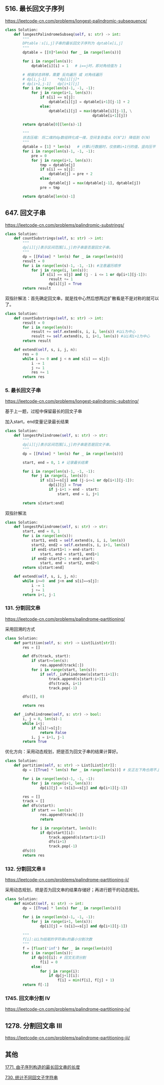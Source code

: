 

## 516. 最长回文子序列
https://leetcode-cn.com/problems/longest-palindromic-subsequence/

```python
class Solution:
    def longestPalindromeSubseq(self, s: str) -> int:
        """
        DPtable：s[i,j]子串的最长回文子序列为 dptable[i,j]
        """ 
        dptable = [[0]*len(s) for _ in range(len(s))]

        for i in range(len(s)):
            dptable[i][i] = 1   # i==j时，即对角线值为 1

        # 根据状态转移，需要 反向遍历 或 对角线遍历
        # dp[i,j-1]     *dp[i][j]*
        # dp[i+1,j-1]   dp[i+1][j]
        for i in range(len(s)-1, -1, -1):
            for j in range(i+1, len(s)):
                if s[i] == s[j]:
                    dptable[i][j] = dptable[i+1][j-1] + 2
                else:
                    dptable[i][j] = max(dptable[i][j-1], \
                                        dptable[i+1][j])

        return dptable[0][len(s)-1]

        """
        状态压缩: 将二维的dp数组转化成一维，空间复杂度从 O(N^2) 降低到 O(N)
        """
        dptable = [1] * len(s)   # 计算i行数据时，仅依赖i+1行的值，竖向压平
        for i in range(len(s)-1, -1, -1):
            pre = 0
            for j in range(i+1, len(s)):
                tmp = dptable[j]
                if s[i] == s[j]:
                    dptable[j] = pre + 2
                else:
                    dptable[j] = max(dptable[j-1], dptable[j])
                pre = tmp

        return dptable[len(s)-1]

```

## 647. 回文子串
https://leetcode-cn.com/problems/palindromic-substrings/

```python
class Solution:
    def countSubstrings(self, s: str) -> int:
        """
        dp[i][j]表示区间范围[i,j]的子串是否是回文子串。
        """
        dp = [[False] * len(s) for _ in range(len(s))]
        result = 0
        for i in range(len(s)-1, -1, -1): #注意遍历顺序
            for j in range(i, len(s)):
                if s[i] == s[j] and (j - i <= 1 or dp[i+1][j-1]): 
                    result += 1
                    dp[i][j] = True
        return result
```
双指针解法：首先确定回文串，就是找中心然后想两边扩散看是不是对称的就可以了。
```python
class Solution:
    def countSubstrings(self, s: str) -> int:
        result = 0
        for i in range(len(s)):
            result += self.extend(s, i, i, len(s)) #以i为中心
            result += self.extend(s, i, i+1, len(s)) #以i和i+1为中心
        return result

    def extend(self, s, i, j, n):
        res = 0
        while i >= 0 and j < n and s[i] == s[j]:
            i -= 1
            j += 1
            res += 1
        return res
```

### 5. 最长回文子串
https://leetcode-cn.com/problems/longest-palindromic-substring/

基于上一题，过程中保留最长的回文子串

加入start，end变量记录最长结果
```python
class Solution:
    def longestPalindrome(self, s: str) -> str:
        """
        dp[i][j]表示区间范围[i,j]的子串是否是回文子串。
        """
        dp = [[False] * len(s) for _ in range(len(s))]

        start, end = 0, 1 # 记录最长结果

        for i in range(len(s)-1, -1, -1):
            for j in range(i, len(s)):
                if s[i]==s[j] and (j-i<=1 or dp[i+1][j-1]):
                    dp[i][j] = True
                    if j-i+1 > end - start:
                        start, end = i, j+1
        
        return s[start:end]
```

双指针解法

```python
class Solution:
    def longestPalindrome(self, s: str) -> str:
        start, end = 0, 1
        for i in range(len(s)):
            start1, end1 = self.extend(s, i, i, len(s))
            start2, end2 = self.extend(s, i, i+1, len(s))
            if end1-start1+1 > end-start:
                start, end = start1, end1+1
            if end2-start2+1 > end-start:
                start, end = start2, end2+1
        return s[start:end]

    def extend(self, s, i, j, n):
        while i>=0  and j<n and s[i]==s[j]:
            i -= 1
            j += 1
        return i+1, j-1
```

### 131. 分割回文串
https://leetcode-cn.com/problems/palindrome-partitioning/

采用回溯的方式
```python
class Solution:
    def partition(self, s: str) -> List[List[str]]:
        res = []

        def dfs(track, start):
            if start>=len(s):
                res.append(track[:])
            for i in range(start, len(s)):
                if self._isPalindrome(s[start:i+1]):
                    track.append(s[start:i+1])
                    dfs(track, i+1)
                    track.pop(-1)

        dfs([], 0)

        return res

    def _isPalindrome(self, s: str) -> bool:
        i, j = 0, len(s)-1
        while i<j:
            if s[i]!=s[j]:
                return False
            i, j = i+1, j-1
        return True
```

优化方向：采用动态规划，把是否为回文子串的结果计算好。
```python
class Solution:
    def partition(self, s: str) -> List[List[str]]:
        dp = [[True] * len(s) for _ in range(len(s))] # 反正左下角也用不上，设置什么值都可以，但是对角线得是True

        for i in range(len(s)-1, -1, -1):
            for j in range(i+1, len(s)):
                dp[i][j] = (s[i]==s[j] and dp[i+1][j-1])

        res = []
        track = []
        def dfs(start):
            if start == len(s):
                res.append(track[:])
                return

            for i in range(start, len(s)):
                if dp[start][i]:
                    track.append(s[start:i+1])
                    dfs(i+1)
                    track.pop(-1)
        dfs(0)
        return res
```

### 132. 分割回文串 II
https://leetcode-cn.com/problems/palindrome-partitioning-ii/

采用动态规划，把是否为回文串的结果存储好；再进行题干的动态规划。
```python
class Solution:
    def minCut(self, s: str) -> int:
        dp = [[True] * len(s) for _ in range(len(s))]

        for i in range(len(s)-1, -1, -1):
            for j in range(i+1, len(s)):
                dp[i][j] = (s[i]==s[j] and dp[i+1][j-1])

        """
        f[i]:以i为结尾的字符串s的最小分割次数
        """
        f = [float('inf') for _ in range(len(s))]
        for i in range(len(s)):
            if dp[0][i]: # 回文无须分割
                f[i] = 0
            else:
                for j in range(i):
                    if dp[j+1][i]:
                        f[i] = min(f[i], f[j] + 1)
        return f[-1]
```

### 1745. 回文串分割 IV
https://leetcode-cn.com/problems/palindrome-partitioning-iv/





## 1278. 分割回文串 III
https://leetcode-cn.com/problems/palindrome-partitioning-iii/


## 其他

[1771. 由子序列构造的最长回文串的长度](https://leetcode-cn.com/problems/maximize-palindrome-length-from-subsequences/)

[730. 统计不同回文子字符串](https://leetcode-cn.com/problems/count-different-palindromic-subsequences/)
